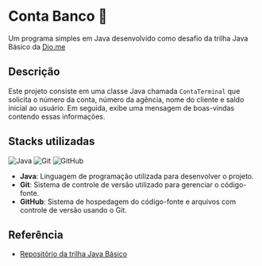 # Conta Banco 🏦

Um programa simples em Java desenvolvido como desafio da trilha Java Básico da [Dio.me](https://www.dio.me/) 

## Descrição

Este projeto consiste em uma classe Java chamada `ContaTerminal` que solicita o número da conta, número da agência, nome do cliente e saldo inicial ao usuário. Em seguida, exibe uma mensagem de boas-vindas contendo essas informações.

## Stacks utilizadas

 ![Java](https://img.shields.io/badge/java-%23ED8B00.svg?style=for-the-badge&logo=openjdk&logoColor=white) 
 ![Git](https://img.shields.io/badge/git-%23F05033.svg?style=for-the-badge&logo=git&logoColor=white) 
 ![GitHub](https://img.shields.io/badge/github-%23121011.svg?style=for-the-badge&logo=github&logoColor=white) 

- **Java**: Linguagem de programação utilizada para desenvolver o projeto.
- **Git**: Sistema de controle de versão utilizado para gerenciar o código-fonte.
- **GitHub**: Sistema de hospedagem do código-fonte e arquivos com controle de versão usando o Git.

## Referência

 - [Repositório da trilha Java Básico](https://github.com/digitalinnovationone/trilha-java-basico)